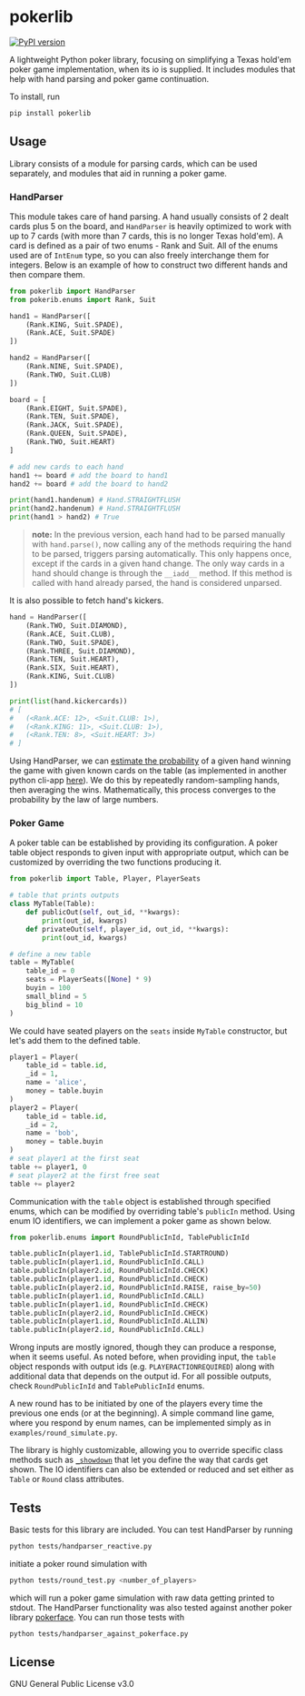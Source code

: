# pokerlib
[![PyPI version](https://badge.fury.io/py/pokerlib.svg)](https://pypi.org/project/pokerlib)

A lightweight Python poker library, focusing on simplifying a Texas hold'em poker game implementation, when its io is supplied. It includes modules that help with hand parsing and poker game continuation.

To install, run
```bash
pip install pokerlib
```

## Usage
Library consists of a module for parsing cards, which can be used separately, and modules that aid in running a poker game.

### HandParser
This module takes care of hand parsing. A hand usually consists of 2 dealt cards plus 5 on the board, and `HandParser` is heavily optimized to work with up to 7 cards (with more than 7 cards, this is no longer Texas hold'em). A card is defined as a pair of two enums - Rank and Suit. All of the enums used are of `IntEnum` type, so you can also freely interchange them for integers. Below is an example of how to construct two different hands and then compare them.

```python
from pokerlib import HandParser
from pokerib.enums import Rank, Suit

hand1 = HandParser([
    (Rank.KING, Suit.SPADE),
    (Rank.ACE, Suit.SPADE)
])

hand2 = HandParser([
    (Rank.NINE, Suit.SPADE),
    (Rank.TWO, Suit.CLUB)
])

board = [
    (Rank.EIGHT, Suit.SPADE),
    (Rank.TEN, Suit.SPADE),
    (Rank.JACK, Suit.SPADE),
    (Rank.QUEEN, Suit.SPADE),
    (Rank.TWO, Suit.HEART)
]

# add new cards to each hand
hand1 += board # add the board to hand1
hand2 += board # add the board to hand2

print(hand1.handenum) # Hand.STRAIGHTFLUSH
print(hand2.handenum) # Hand.STRAIGHTFLUSH
print(hand1 > hand2) # True
```

> **note:**
> In the previous version, each hand had to be parsed manually with `hand.parse()`, now calling any of the methods requiring the hand to be parsed, triggers parsing automatically. This only happens once, except if the cards in a given hand change. The only way cards in a hand should change is through the `__iadd__` method. If this method is called with hand already parsed, the hand is considered unparsed.

It is also possible to fetch hand's kickers.

```python
hand = HandParser([
    (Rank.TWO, Suit.DIAMOND),
    (Rank.ACE, Suit.CLUB),
    (Rank.TWO, Suit.SPADE),
    (Rank.THREE, Suit.DIAMOND),
    (Rank.TEN, Suit.HEART),
    (Rank.SIX, Suit.HEART),
    (Rank.KING, Suit.CLUB)
])

print(list(hand.kickercards))
# [
#   (<Rank.ACE: 12>, <Suit.CLUB: 1>),
#   (<Rank.KING: 11>, <Suit.CLUB: 1>),
#   (<Rank.TEN: 8>, <Suit.HEART: 3>)
# ]
```
Using HandParser, we can [estimate the probability](https://github.com/kuco23/pokerlib/blob/master/examples/winning_probability.py) of a given hand winning the game with given known cards on the table (as implemented in another python cli-app [here](https://github.com/cookpete/poker-odds)). We do this by repeatedly random-sampling hands, then averaging the wins. Mathematically, this process converges to the probability by the law of large numbers.


### Poker Game
A poker table can be established by providing its configuration.
A poker table object responds to given input with appropriate output,
which can be customized by overriding the two functions producing it.

```python
from pokerlib import Table, Player, PlayerSeats

# table that prints outputs
class MyTable(Table):
    def publicOut(self, out_id, **kwargs):
        print(out_id, kwargs)
    def privateOut(self, player_id, out_id, **kwargs):
        print(out_id, kwargs)

# define a new table
table = MyTable(
    table_id = 0
    seats = PlayerSeats([None] * 9)
    buyin = 100
    small_blind = 5
    big_blind = 10
)
```

We could have seated players on the `seats` inside `MyTable` constructor,
but let's add them to the defined table.

```python
player1 = Player(
    table_id = table.id,
    _id = 1,
    name = 'alice',
    money = table.buyin
)
player2 = Player(
    table_id = table.id,
    _id = 2,
    name = 'bob',
    money = table.buyin
)
# seat player1 at the first seat
table += player1, 0
# seat player2 at the first free seat
table += player2
```

Communication with the `table` object is established through specified enums,
which can be modified by overriding table's `publicIn` method.
Using enum IO identifiers, we can implement a poker game as shown below.

```python
from pokerlib.enums import RoundPublicInId, TablePublicInId

table.publicIn(player1.id, TablePublicInId.STARTROUND)
table.publicIn(player1.id, RoundPublicInId.CALL)
table.publicIn(player2.id, RoundPublicInId.CHECK)
table.publicIn(player1.id, RoundPublicInId.CHECK)
table.publicIn(player2.id, RoundPublicInId.RAISE, raise_by=50)
table.publicIn(player1.id, RoundPublicInId.CALL)
table.publicIn(player1.id, RoundPublicInId.CHECK)
table.publicIn(player2.id, RoundPublicInId.CHECK)
table.publicIn(player1.id, RoundPublicInId.ALLIN)
table.publicIn(player2.id, RoundPublicInId.CALL)
```

Wrong inputs are mostly ignored, though they can produce a response, when it seems useful. As noted before, when providing input, the `table` object responds with output ids (e.g. `PLAYERACTIONREQUIRED`) along with additional data that depends on the output id. For all possible outputs, check `RoundPublicInId` and `TablePublicInId` enums.

A new round has to be initiated by one of the players every time the previous one ends (or at the beginning). A simple command line game, where you respond by enum names, can be implemented simply as in `examples/round_simulate.py`.

The library is highly customizable, allowing you to override specific class methods such as [`_showdown`](https://github.com/kuco23/pokerlib/blob/master/pokerlib/implementations/_table_with_choice_to_show_cards.py) that let you define the way that cards get shown. The IO identifiers can also be extended or reduced and set either as `Table` or `Round` class attributes.

## Tests
Basic tests for this library are included. You can test HandParser by running
```bash
python tests/handparser_reactive.py
```
initiate a poker round simulation with
```bash
python tests/round_test.py <number_of_players>
```
which will run a poker game simulation with raw data getting printed to stdout. The HandParser functionality was also tested against another poker library [pokerface](https://github.com/AussieSeaweed/pokerface). You can run those tests with
```bash
python tests/handparser_against_pokerface.py
```

## License
GNU General Public License v3.0
